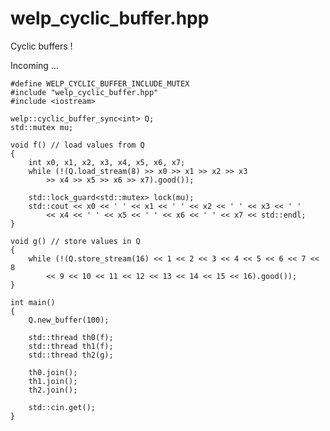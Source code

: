 # welp_cyclic_buffer.hpp

Cyclic buffers !

Incoming ...

	#define WELP_CYCLIC_BUFFER_INCLUDE_MUTEX
	#include "welp_cyclic_buffer.hpp"
	#include <iostream>
	
	welp::cyclic_buffer_sync<int> Q;
	std::mutex mu;
	
	void f() // load values from Q
	{
		int x0, x1, x2, x3, x4, x5, x6, x7;
		while (!(Q.load_stream(8) >> x0 >> x1 >> x2 >> x3
			>> x4 >> x5 >> x6 >> x7).good());

		std::lock_guard<std::mutex> lock(mu);
		std::cout << x0 << ' ' << x1 << ' ' << x2 << ' ' << x3 << ' '
			<< x4 << ' ' << x5 << ' ' << x6 << ' ' << x7 << std::endl;
	}

	void g() // store values in Q
	{
		while (!(Q.store_stream(16) << 1 << 2 << 3 << 4 << 5 << 6 << 7 << 8
			<< 9 << 10 << 11 << 12 << 13 << 14 << 15 << 16).good());
	}
	
	int main()
	{
		Q.new_buffer(100);
	
		std::thread th0(f);
		std::thread th1(f);
		std::thread th2(g);
	
		th0.join();
		th1.join();
		th2.join();
	
		std::cin.get();
	}
